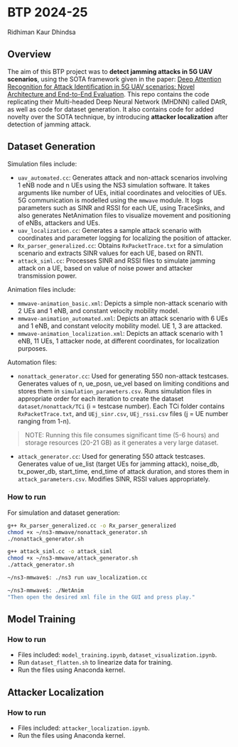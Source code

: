 # BTP 2024-25
Ridhiman Kaur Dhindsa 

## Overview
The aim of this BTP project was to **detect jamming attacks in 5G UAV scenarios**, using the SOTA framework given in the paper: [Deep Attention Recognition for Attack Identification in 5G UAV scenarios: Novel Architecture and End-to-End Evaluation](https://arxiv.org/abs/2303.12947). This repo contains the code replicating their Multi-headed Deep Neural Network (MHDNN) called DAtR, as well as code for dataset generation. It also contains code for added novelty over the SOTA technique, by introducing **attacker localization** after detection of jamming attack. 

## Dataset Generation
Simulation files include:  
* `uav_automated.cc`: Generates attack and non-attack scenarios involving 1 eNB node and n UEs using the NS3 simulation software. It takes arguments like number of UEs, initial coordinates and velocities of UEs. 5G communication is modelled using the `mmwave` module. It logs parameters such as SINR and RSSI for each UE, using TraceSinks, and also generates NetAnimation files to visualize movement and positioning of eNBs, attackers and UEs.  
* `uav_localization.cc`: Generates a sample attack scenario with coordinates and parameter logging for localizing the position of attacker.  
* `Rx_parser_generalized.cc`: Obtains `RxPacketTrace.txt` for a simulation scenario and extracts SINR values for each UE, based on RNTI.
* `attack_siml.cc`: Processes SINR and RSSI files to simulate jamming attack on a UE, based on value of noise power and attacker transmission power.

Animation files include:  
* `mmwave-animation_basic.xml`: Depicts a simple non-attack scenario with 2 UEs and 1 eNB, and constant velocity mobility model.
* `mmwave-animation_automated.xml`: Depicts an attack scenario with 6 UEs  and 1 eNB, and constant velocity mobility model. UE 1, 3 are attacked.
* `mmwave-animation_localization.xml`: Depicts an attack scenario with 1 eNB, 11 UEs, 1 attacker node, at different coordinates, for localization purposes.

Automation files:  
* `nonattack_generator.cc`: Used for generating 550 non-attack testcases. Generates values of n, ue_posn, ue_vel based on limiting conditions and stores them in `simulation_parameters.csv`. Runs simulation files in appropriate order for each iteration to create the dataset `dataset/nonattack/TCi` (i = testcase number). Each TCi folder contains `RxPacketTrace.txt`, and `UEj_sinr.csv`, `UEj_rssi.csv` files (j = UE number ranging from 1-n).  
> NOTE: Running this file consumes significant time (5-6 hours) and storage resources (20-21 GB) as it generates a very large dataset.
* `attack_generator.cc`: Used for generating 550 attack testcases. Generates value of ue_list (target UEs for jamming attack), noise_db, tx_power_db, start_time, end_time of attack duration, and stores them in `attack_parameters.csv`. Modifies SINR, RSSI values appropriately.

### How to run
For simulation and dataset generation:
```sh
g++ Rx_parser_generalized.cc -o Rx_parser_generalized  
chmod +x ~/ns3-mmwave/nonattack_generator.sh  
./nonattack_generator.sh  
```

```sh
g++ attack_siml.cc -o attack_siml
chmod +x ~/ns3-mmwave/attack_generator.sh
./attack_generator.sh
```

```sh
~/ns3-mmwave$: ./ns3 run uav_localization.cc
```
```sh
~/ns3-mmwave$: ./NetAnim
"Then open the desired xml file in the GUI and press play."
```

## Model Training


### How to run
* Files included: `model_training.ipynb`, `dataset_visualization.ipynb`.    
* Run `dataset_flatten.sh` to linearize data for training.  
* Run the files using Anaconda kernel.  

## Attacker Localization

### How to run
* Files included: `attacker_localization.ipynb`.    
* Run the files using Anaconda kernel.  